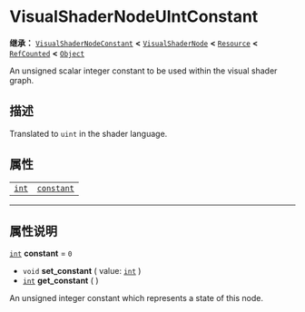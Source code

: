 <!-- ⚠ 请勿编辑本文件 ⚠ -->
<!-- 本文档使用脚本从 WeDot 引擎源码仓库生成。 -->
<!-- 生成脚本：https://github.com/WeDot-Engine/WeDot/tree/master/doc/tools/make_md.py； -->
<!-- 原文件：https://github.com/WeDot-Engine/WeDot/tree/master/doc/classes/VisualShaderNodeUIntConstant.xml。 -->

<div id="_class_visualshadernodeuintconstant"></div>

# VisualShaderNodeUIntConstant

**继承：** [`VisualShaderNodeConstant`](class_visualshadernodeconstant.md) **<** [`VisualShaderNode`](class_visualshadernode.md) **<** [`Resource`](class_resource.md) **<** [`RefCounted`](class_refcounted.md) **<** [`Object`](class_object.md)

An unsigned scalar integer constant to be used within the visual shader graph.

## 描述

Translated to `uint` in the shader language.

## 属性

|||
|:-:|:--|
| [`int`](class_int.md) | [`constant`](class_visualshadernodeuintconstant.md#class_visualshadernodeuintconstant_property_constant) | ``0`` |

<!-- rst-class:: classref-section-separator -->

---

## 属性说明

<div id="_class_visualshadernodeuintconstant_property_constant"></div>

[`int`](class_int.md) **constant** = ``0`` <div id="class_visualshadernodeuintconstant_property_constant"></div>

- `void` **set_constant** ( value: [`int`](class_int.md) )
- [`int`](class_int.md) **get_constant** ( )

An unsigned integer constant which represents a state of this node.

[^virtual]: 本方法通常需要用户覆盖才能生效。
[^const]: 本方法无副作用，不会修改该实例的任何成员变量。
[^vararg]: 本方法除了能接受在此处描述的参数外，还能够继续接受任意数量的参数。
[^constructor]: 本方法用于构造某个类型。
[^static]: 调用本方法无需实例，可直接使用类名进行调用。
[^operator]: 本方法描述的是使用本类型作为左操作数的有效运算符。
[^bitfield]: 这个值是由下列位标志构成位掩码的整数。
[^void]: 无返回值。
